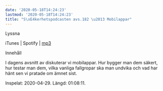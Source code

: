 ```yaml
---
date: '2020-05-18T14:24:23'
lastmod: '2020-05-18T14:24:23'
title: "S\xE4kerhetspodcasten avs.182 \u2013 Mobilappar"
---
```

Lyssna

iTunes \| Spotify \| [mp3](https://traffic.libsyn.com/secure/sakerhetspodcasten/2020-04-29_Mobilappar.mp3)

Innehåll

I dagens avsnitt av diskuterar vi mobilappar. Hur bygger man dem säkert, hur testar
man dem, vilka vanliga fallgropar ska man undvika och vad har hänt sen vi pratade om ämnet sist.

Inspelat: 2020-04-29. Längd: 01:08:11.

